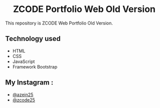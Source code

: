 <h1 align="center">ZCODE Portfolio Web Old Version</h1>
This repository is ZCODE Web Portfolio Old Version.

## Technology used
- HTML
- CSS
- JavaScript
- Framework Bootstrap

## My Instagram :
- [@azein25](https://www.instagram.com/azein25/) 
- [@zcode25](https://www.instagram.com/zcode25/)
